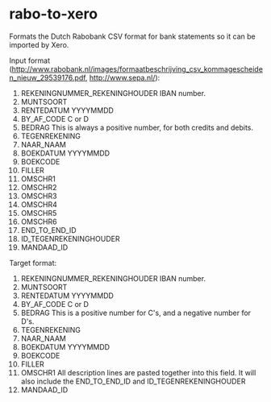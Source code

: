 rabo-to-xero
============
Formats the Dutch Rabobank CSV format for bank statements so it can be imported by Xero.

Input format (http://www.rabobank.nl/images/formaatbeschrijving_csv_kommagescheiden_nieuw_29539176.pdf, http://www.sepa.nl/):
1.	REKENINGNUMMER_REKENINGHOUDER   IBAN number.
2.	MUNTSOORT
3.	RENTEDATUM                      YYYYMMDD
4.	BY_AF_CODE                      C or D
5.	BEDRAG                          This is always a positive number, for both credits and debits.
6.	TEGENREKENING
7.	NAAR_NAAM
8.	BOEKDATUM                       YYYYMMDD
9.	BOEKCODE
10.	FILLER
11.	OMSCHR1
12.	OMSCHR2
13.	OMSCHR3
14.	OMSCHR4
15.	OMSCHR5
16.	OMSCHR6
17.	END_TO_END_ID
18.	ID_TEGENREKENINGHOUDER
19.	MANDAAD_ID

Target format:
1.	REKENINGNUMMER_REKENINGHOUDER   IBAN number.
2.	MUNTSOORT
3.	RENTEDATUM                      YYYYMMDD
4.	BY_AF_CODE                      C or D
5.	BEDRAG                          This is a positive number for C's, and a negative number for D's.
6.	TEGENREKENING
7.	NAAR_NAAM
8.	BOEKDATUM                       YYYYMMDD
9.	BOEKCODE
10.	FILLER
11.	OMSCHR1                        All description lines are pasted together into this field. It will also include the END_TO_END_ID and ID_TEGENREKENINGHOUDER
12.	MANDAAD_ID